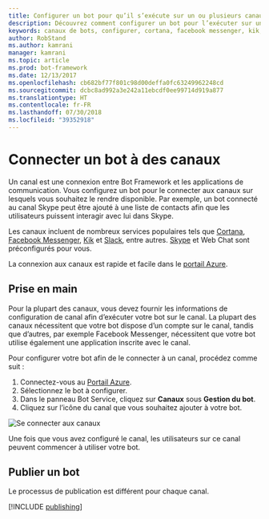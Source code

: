 ```yaml
---
title: Configurer un bot pour qu’il s’exécute sur un ou plusieurs canaux | Microsoft Docs
description: Découvrez comment configurer un bot pour l’exécuter sur un ou plusieurs canaux à l’aide du portail Bot Framework.
keywords: canaux de bots, configurer, cortana, facebook messenger, kik, slack, Skype, portail azure
author: RobStand
ms.author: kamrani
manager: kamrani
ms.topic: article
ms.prod: bot-framework
ms.date: 12/13/2017
ms.openlocfilehash: cb682bf77f801c98d00deffa0fc63249962248cd
ms.sourcegitcommit: dcbc8ad992a3e242a11ebcdf0ee99714d919a877
ms.translationtype: HT
ms.contentlocale: fr-FR
ms.lasthandoff: 07/30/2018
ms.locfileid: "39352918"
---
```

# <a name="connect-a-bot-to-channels"></a>Connecter un bot à des canaux

Un canal est une connexion entre Bot Framework et les applications de communication. Vous configurez un bot pour le connecter aux canaux sur lesquels vous souhaitez le rendre disponible. Par exemple, un bot connecté au canal Skype peut être ajouté à une liste de contacts afin que les utilisateurs puissent interagir avec lui dans Skype. 

Les canaux incluent de nombreux services populaires tels que [Cortana](bot-service-channel-connect-cortana.md), [Facebook Messenger](bot-service-channel-connect-facebook.md), [Kik](bot-service-channel-connect-kik.md) et [Slack](bot-service-channel-connect-slack.md), entre autres. [Skype](https://dev.skype.com/bots) et Web Chat sont préconfigurés pour vous. 

La connexion aux canaux est rapide et facile dans le [portail Azure](https://portal.azure.com).

## <a name="get-started"></a>Prise en main

Pour la plupart des canaux, vous devez fournir les informations de configuration de canal afin d’exécuter votre bot sur le canal. La plupart des canaux nécessitent que votre bot dispose d’un compte sur le canal, tandis que d’autres, par exemple Facebook Messenger, nécessitent que votre bot utilise également une application inscrite avec le canal.

Pour configurer votre bot afin de le connecter à un canal, procédez comme suit :

1. Connectez-vous au <a href="https://portal.azure.com" target="_blank">Portail Azure</a>.
1. Sélectionnez le bot à configurer.
3. Dans le panneau Bot Service, cliquez sur **Canaux** sous **Gestion du bot**.
4. Cliquez sur l’icône du canal que vous souhaitez ajouter à votre bot.

![Se connecter aux canaux](~/media/channels/connect-to-channels.png)

Une fois que vous avez configuré le canal, les utilisateurs sur ce canal peuvent commencer à utiliser votre bot.

## <a name="publish-a-bot"></a>Publier un bot

Le processus de publication est différent pour chaque canal.

[!INCLUDE [publishing](~/includes/snippet-publish-to-channel.md)]

